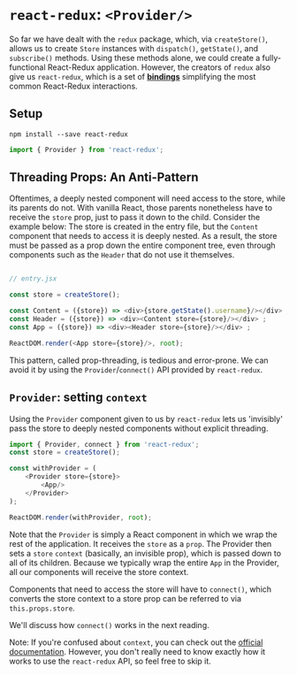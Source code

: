# `react-redux`: `<Provider/>`

So far we have dealt with the `redux` package, which, via `createStore()`,
allows us to create `Store` instances with `dispatch()`, `getState()`, and
`subscribe()` methods. Using these methods alone, we could create a fully-
functional React-Redux application. However, the creators of `redux` also give
us `react-redux`, which is a set of [**bindings**][bindings] simplifying the most common React-Redux interactions.

## Setup

```
npm install --save react-redux
```

```js
import { Provider } from 'react-redux';

```

## Threading Props: An Anti-Pattern

Oftentimes, a deeply nested component will need access to the store, while its
parents do not. With vanilla React, those parents nonetheless have to receive
the `store` prop, just to pass it down to the child. Consider the example below:
The store is created in the entry file, but the `Content` component that needs
to access it is deeply nested. As a result, the store must be passed as a prop
down the entire component tree, even through components such as the `Header`
that do not use it themselves.

```js

// entry.jsx

const store = createStore();

const Content = ({store}) => <div>{store.getState().username}/></div> ;
const Header = ({store}) => <div><Content store={store}/></div> ;
const App = ({store}) => <div><Header store={store}/></div> ;

ReactDOM.render(<App store={store}/>, root);

```

This pattern, called prop-threading, is tedious and error-prone. We can avoid
it by using the `Provider`/`connect()` API provided by `react-redux`.

## `Provider`: setting `context`

Using the `Provider` component given to us by `react-redux` lets us 'invisibly'
pass the store to deeply nested components without explicit threading.

```js
import { Provider, connect } from 'react-redux';
const store = createStore();

const withProvider = (
	<Provider store={store}>
		<App/>
	</Provider>
);

ReactDOM.render(withProvider, root);
```

Note that the `Provider` is simply a React component in which we wrap the rest
of the application. It receives the `store` as a `prop`. The Provider then sets
a `store` `context` (basically, an invisible prop), which is passed down to all
of its children. Because we typically wrap the entire `App` in the Provider, all
our components will receive the store context. 

Components that need to access the store will have to `connect()`, which converts the store context to a store prop can be referred to via `this.props.store`.

We'll discuss how `connect()` works in the next reading.

Note: If you're confused about `context`, you can check out the
[official documentation][context]. However, you don't really need to know exactly how it works to use the `react-redux` API, so feel free to skip it.

[context]: https://facebook.github.io/react/docs/context.html
[bindings]: https://en.wikipedia.org/wiki/Language_binding
